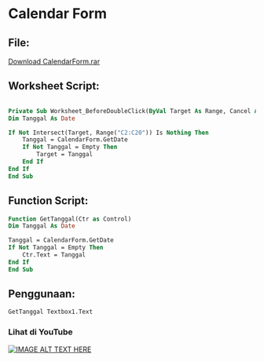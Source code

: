 # Calendar Form

## File:
<a href="https://github.com/ba5tz/vbaTutorial/blob/master/VBA%20Tips%20%26%20Trick%20Files/VBA%20CalendarForm/CalendarForm.rar">Download CalendarForm.rar</a>

## Worksheet Script:
```vb

Private Sub Worksheet_BeforeDoubleClick(ByVal Target As Range, Cancel As Boolean)
Dim Tanggal As Date

If Not Intersect(Target, Range("C2:C20")) Is Nothing Then
    Tanggal = CalendarForm.GetDate
    If Not Tanggal = Empty Then
        Target = Tanggal
    End If
End If
End Sub
```

## Function Script:
```vb
Function GetTanggal(Ctr as Control)
Dim Tanggal As Date

Tanggal = CalendarForm.GetDate
If Not Tanggal = Empty Then
    Ctr.Text = Tanggal
End If
End Sub
```

## Penggunaan:
```vb
GetTanggal Textbox1.Text
```

### Lihat di YouTube
[![IMAGE ALT TEXT HERE](https://img.youtube.com/vi/rsv7L0TGSyI/0.jpg)](https://youtu.be/rsv7L0TGSyI)
